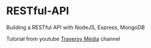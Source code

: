 # RESTful-API
Building a RESTful API with NodeJS, Express, MongoDB

Tutorial from youtube [Traversy Media](https://www.youtube.com/watch?v=eB9Fq9I5ocs) channel
